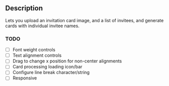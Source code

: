 ## Description
Lets you upload an invitation card image, and a list of invitees, and generate cards with individual invitee names.

### TODO
- [ ] Font weight controls
- [ ] Text alignment controls
- [ ] Drag to change x position for non-center alignments
- [ ] Card processing loading icon/bar
- [ ] Configure line break character/string
- [ ] Responsive
